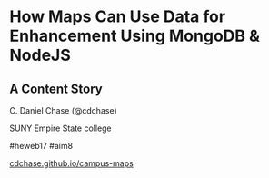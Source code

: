 
# How Maps Can Use Data for Enhancement Using MongoDB &amp; NodeJS

## A Content Story

C. Daniel Chase (@cdchase)

SUNY Empire State college

\#heweb17 #aim8

[cdchase.github.io/campus-maps](https://cdchase.github.io/campus-maps/) 
